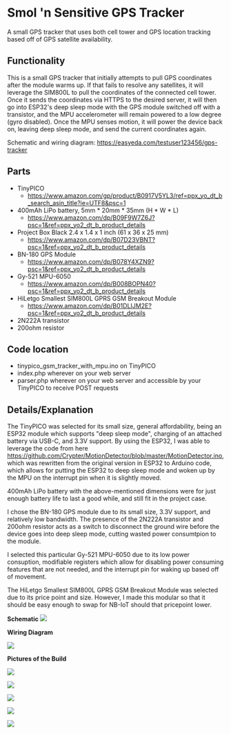 # Smol 'n Sensitive GPS Tracker
A small GPS tracker that uses both cell tower and GPS location tracking based off of GPS satellite availability.

## Functionality
This is a small GPS tracker that initially attempts to pull GPS coordinates after the module warms up. If that fails to resolve any satellites, it will leverage the SIM800L to pull the coordinates of the connected cell tower. Once it sends the coordinates via HTTPS to the desired server, it will then go into ESP32's deep sleep mode with the GPS module switched off with a transistor, and the MPU accelerometer will remain powered to a low degree (gyro disabled). Once the MPU senses motion, it will power the device back on, leaving deep sleep mode, and send the current coordinates again.

Schematic and wiring diagram: https://easyeda.com/testuser123456/gps-tracker

## Parts
- TinyPICO
  - https://www.amazon.com/gp/product/B0917V5YL3/ref=ppx_yo_dt_b_search_asin_title?ie=UTF8&psc=1
- 400mAh LiPo battery, 5mm * 20mm * 35mm (H * W * L)
  - https://www.amazon.com/dp/B09F9W7Z6J?psc=1&ref=ppx_yo2_dt_b_product_details
- Project Box Black 2.4 x 1.4 x 1 inch (61 x 36 x 25 mm)
  - https://www.amazon.com/dp/B07D23VBNT?psc=1&ref=ppx_yo2_dt_b_product_details
- BN-180 GPS Module
  - https://www.amazon.com/dp/B078Y4XZN9?psc=1&ref=ppx_yo2_dt_b_product_details
- Gy-521 MPU-6050
  - https://www.amazon.com/dp/B008BOPN40?psc=1&ref=ppx_yo2_dt_b_product_details
- HiLetgo Smallest SIM800L GPRS GSM Breakout Module
  - https://www.amazon.com/dp/B01DLIJM2E?psc=1&ref=ppx_yo2_dt_b_product_details
- 2N222A transistor
- 200ohm resistor

## Code location
- tinypico_gsm_tracker_with_mpu.ino on TinyPICO
- index.php wherever on your web server
- parser.php wherever on your web server and accessible by your TinyPICO to receive POST requests

## Details/Explanation

The TinyPICO was selected for its small size, general affordability, being an ESP32 module which supports "deep sleep mode", charging of an attached battery via USB-C, and 3.3V support. By using the ESP32, I was able to leverage the code from here https://github.com/Crypter/MotionDetector/blob/master/MotionDetector.ino, which was rewritten from the original version in ESP32 to Arduino code, which allows for putting the ESP32 to deep sleep mode and woken up by the MPU on the interrupt pin when it is slightly moved.

400mAh LiPo battery with the above-mentioned dimensions were for just enough battery life to last a good while, and still fit in the project case.

I chose the BN-180 GPS module due to its small size, 3.3V support, and relatively low bandwidth. The presence of the 2N222A transistor and 200ohm resistor acts as a switch to disconnect the ground wire before the device goes into deep sleep mode, cutting wasted power consumtpion to the module. 

I selected this particular Gy-521 MPU-6050 due to its low power consuption, modifiable registers which allow for disabling power consuming features that are not needed, and the interrupt pin for waking up based off of movement.

The HiLetgo Smallest SIM800L GPRS GSM Breakout Module was selected due to its price point and size. However, I made this modular so that it should be easy enough to swap for NB-IoT should that pricepoint lower.

**Schematic**
![](images/schematic_diagram.PNG)

**Wiring Diagram**

![](images/wiring_diagram.PNG)

**Pictures of the Build**

![](images/20211121_150802.jpg)

![](images/20211115_223129.jpg)

![](images/20211121_152238.jpg)

![](images/20211121_205753.jpg)

![](images/20211121_210128.jpg)
